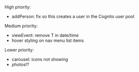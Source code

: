 High priority:
+ addPerson: fix so this creates a user in the Cognito user pool

Medium priority:
+ viewEvent: remove T in date/time
+ hover styling on nav menu list items

Lower priority:
+ carousel: icons not showing
+ photos!?